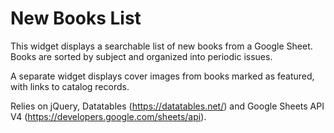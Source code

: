 # New Books List
This widget displays a searchable list of new books from a Google Sheet. Books are sorted by subject and organized into periodic issues.

A separate widget displays cover images from books marked as featured, with links to catalog records.

Relies on jQuery, Datatables (https://datatables.net/) and Google Sheets API V4 (https://developers.google.com/sheets/api). 
